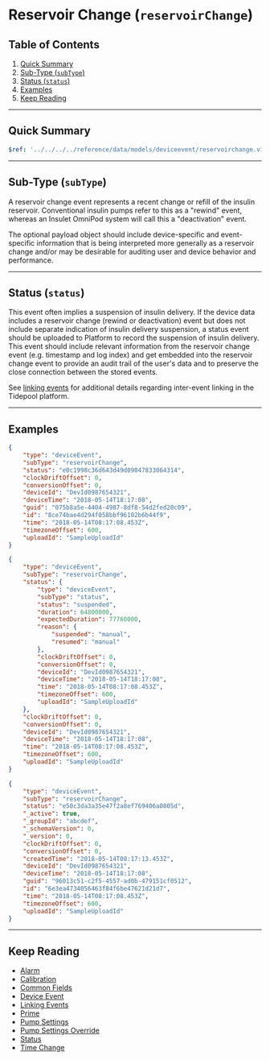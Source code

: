<!-- omit in toc -->
# Reservoir Change (`reservoirChange`)

<!-- omit in toc -->
## Table of Contents

1. [Quick Summary](#quick-summary)
2. [Sub-Type (`subType`)](#sub-type-subtype)
3. [Status (`status`)](#status-status)
4. [Examples](#examples)
5. [Keep Reading](#keep-reading)

---

## Quick Summary

```yaml json_schema
$ref: '../../../../reference/data/models/deviceevent/reservoirchange.v1.yaml'
```

---

## Sub-Type (`subType`)

A reservoir change event represents a recent change or refill of the insulin reservoir. Conventional insulin pumps refer to this as a "rewind" event, whereas an Insulet OmniPod system will call this a "deactivation" event.

The optional payload object should include device-specific and event-specific information that is being interpreted more generally as a reservoir change and/or may be desirable for auditing user and device behavior and performance.

---

## Status (`status`)

This event often implies a suspension of insulin delivery. If the device data includes a reservoir change (rewind or deactivation) event but does not include separate indication of insulin delivery suspension, a status event should be uploaded to Platform to record the suspension of insulin delivery. This event should include relevant information from the reservoir change event (e.g. timestamp and log index) and get embedded into the reservoir change event to provide an audit trail of the user's data and to preserve the close connection between the stored events.

See [linking events](../../linking-events.md) for additional details regarding inter-event linking in the Tidepool platform.

---

## Examples

```json {% title="Example (client)" %}
{
    "type": "deviceEvent",
    "subType": "reservoirChange",
    "status": "e0c1998c36d643d49d09047833064314",
    "clockDriftOffset": 0,
    "conversionOffset": 0,
    "deviceId": "DevId0987654321",
    "deviceTime": "2018-05-14T18:17:08",
    "guid": "075b8a5e-4404-4987-8df8-54d2fed20c09",
    "id": "8ce74bae4d294f058bbf96102b6b44f9",
    "time": "2018-05-14T08:17:08.453Z",
    "timezoneOffset": 600,
    "uploadId": "SampleUploadId"
}
```

```json {% title="Example (ingestion)" %}
{
    "type": "deviceEvent",
    "subType": "reservoirChange",
    "status": {
        "type": "deviceEvent",
        "subType": "status",
        "status": "suspended",
        "duration": 64800000,
        "expectedDuration": 77760000,
        "reason": {
            "suspended": "manual",
            "resumed": "manual"
        },
        "clockDriftOffset": 0,
        "conversionOffset": 0,
        "deviceId": "DevId0987654321",
        "deviceTime": "2018-05-14T18:17:08",
        "time": "2018-05-14T08:17:08.453Z",
        "timezoneOffset": 600,
        "uploadId": "SampleUploadId"
    },
    "clockDriftOffset": 0,
    "conversionOffset": 0,
    "deviceId": "DevId0987654321",
    "deviceTime": "2018-05-14T18:17:08",
    "time": "2018-05-14T08:17:08.453Z",
    "timezoneOffset": 600,
    "uploadId": "SampleUploadId"
}
```

```json {% title="Example (storage)" %}
{
    "type": "deviceEvent",
    "subType": "reservoirChange",
    "status": "e50c3da3a35e47f2a8ef769406a0805d",
    "_active": true,
    "_groupId": "abcdef",
    "_schemaVersion": 0,
    "_version": 0,
    "clockDriftOffset": 0,
    "conversionOffset": 0,
    "createdTime": "2018-05-14T08:17:13.453Z",
    "deviceId": "DevId0987654321",
    "deviceTime": "2018-05-14T18:17:08",
    "guid": "96013c51-c2f5-4557-ad0b-479151cf0512",
    "id": "6e3ea4734056463f84f6be47621d21d7",
    "time": "2018-05-14T08:17:08.453Z",
    "timezoneOffset": 600,
    "uploadId": "SampleUploadId"
}
```

---

## Keep Reading

* [Alarm](./alarm.md)
* [Calibration](./calibration.md)
* [Common Fields](../../common-fields.md)
* [Device Event](../device-event.md)
* [Linking Events](../../linking-events.md)
* [Prime](./prime.md)
* [Pump Settings](../pump-settings.md)
* [Pump Settings Override](./pump-settings-override.md)
* [Status](./status.md)
* [Time Change](./time-change.md)
